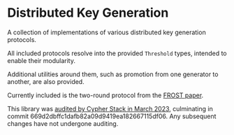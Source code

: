 # Distributed Key Generation

A collection of implementations of various distributed key generation protocols.

All included protocols resolve into the provided `Threshold` types, intended to
enable their modularity.

Additional utilities around them, such as promotion from one generator to
another, are also provided.

Currently included is the two-round protocol from the
[FROST paper](https://eprint.iacr.org/2020/852).

This library was
[audited by Cypher Stack in March 2023](https://github.com/serai-dex/serai/raw/74924095e1a0f266b58181b539d9e74fa35dc37a/audits/Cypher%20Stack%20crypto%20March%202023/Audit.pdf),
culminating in commit 669d2dbffc1dafb82a09d9419ea182667115df06. Any subsequent
changes have not undergone auditing.
